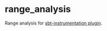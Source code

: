 # range_analysis

Range analysis for [sbt-instrumentation plugin](https://github.com/staticafi/sbt-instrumentation).
